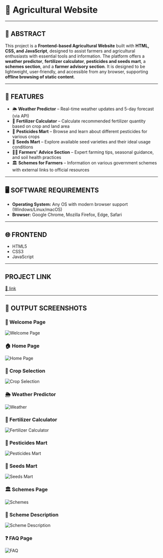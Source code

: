 # 🌾 Agricultural Website

---

## 📄 ABSTRACT

This project is a **Frontend-based Agricultural Website** built with **HTML, CSS, and JavaScript**, designed to assist farmers and agricultural enthusiasts with essential tools and information. The platform offers a **weather predictor**, **fertilizer calculator**, **pesticides and seeds mart**, a **schemes section**, and a **farmer advisory section**. It is designed to be lightweight, user-friendly, and accessible from any browser, supporting **offline browsing of static content**.

---

## 🔑 FEATURES

- 🌦️ **Weather Predictor** – Real-time weather updates and 5-day forecast (via API)
- 🧪 **Fertilizer Calculator** – Calculate recommended fertilizer quantity based on crop and land area
- 🐛 **Pesticides Mart** – Browse and learn about different pesticides for various crops
- 🌱 **Seeds Mart** – Explore available seed varieties and their ideal usage conditions
- 🧑‍🌾 **Farmers' Advice Section** – Expert farming tips, seasonal guidance, and soil health practices
- 🏛️ **Schemes for Farmers** – Information on various government schemes with external links to official resources

---

## 🖥️ SOFTWARE REQUIREMENTS

- **Operating System:** Any OS with modern browser support (Windows/Linux/macOS)
- **Browser:** Google Chrome, Mozilla Firefox, Edge, Safari

---

## 🌐 FRONTEND

- HTML5  
- CSS3  
- JavaScript  

---

## PROJECT LINK
[🔗 link](https://sriveni-bonam.github.io/agriculture/Agriculture/intro.html)


---

## 📸 OUTPUT SCREENSHOTS

### 🚀 Welcome Page
![Welcome Page](https://github.com/Sriveni-bonam/agriculture/blob/a700d41be078ecd4b69ff030a6d2cc746c92d298/Result/start%20page.png)

### 🏠 Home Page
![Home Page](https://github.com/Sriveni-bonam/agriculture/blob/a700d41be078ecd4b69ff030a6d2cc746c92d298/Result/home%20page.png)

### 🌾 Crop Selection
![Crop Selection](https://github.com/Sriveni-bonam/agriculture/blob/a700d41be078ecd4b69ff030a6d2cc746c92d298/Result/crop%20selection.png)

### 🌦️ Weather Predictor
![Weather](https://github.com/Sriveni-bonam/agriculture/blob/a700d41be078ecd4b69ff030a6d2cc746c92d298/Result/weather.png)

### 🧪 Fertilizer Calculator
![Fertilizer Calculator](https://github.com/Sriveni-bonam/agriculture/blob/a700d41be078ecd4b69ff030a6d2cc746c92d298/Result/fertilizer%20calculator.png)

### 🐛 Pesticides Mart
![Pesticides Mart](https://github.com/Sriveni-bonam/agriculture/blob/a700d41be078ecd4b69ff030a6d2cc746c92d298/Result/pesticides%20mart.png)

### 🌱 Seeds Mart
![Seeds Mart](https://github.com/Sriveni-bonam/agriculture/blob/25196d62ea8e97a2fb467cd1160b617403e046c7/Result/seeds%20mart.png)

### 🏛️ Schemes Page
![Schemes](https://github.com/Sriveni-bonam/agriculture/blob/a700d41be078ecd4b69ff030a6d2cc746c92d298/Result/schemes.png)

### 📝 Scheme Description
![Scheme Description](https://github.com/Sriveni-bonam/agriculture/blob/a700d41be078ecd4b69ff030a6d2cc746c92d298/Result/Scheme%20desc.png)

### ❓ FAQ Page
![FAQ](https://github.com/Sriveni-bonam/agriculture/blob/a700d41be078ecd4b69ff030a6d2cc746c92d298/Result/faq.png)




